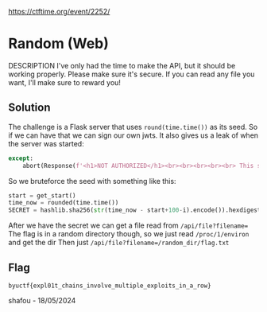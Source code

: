 https://ctftime.org/event/2252/

# Random (Web)

DESCRIPTION
I've only had the time to make the API, but it should be working properly. Please make sure it's secure. If you can read any file you want, I'll make sure to reward you!

## Solution
The challenge is a Flask server that uses `round(time.time())` as its seed. 
So if we can have that we can sign our own jwts. It also gives us a leak of when the server was started:
```python
except:
    abort(Response(f'<h1>NOT AUTHORIZED</h1><br><br><br><br><br> This system has been up for {round(time.time()-time_started)} seconds fyi :wink:', status=403))
```

So we bruteforce the seed with something like this:
```python
start = get_start()
time_now = rounded(time.time())
SECRET = hashlib.sha256(str(time_now - start+100-i).encode()).hexdigest()
```

After we have the secret we can get a file read from `/api/file?filename=`
The flag is in a random directory though, so we just read `/proc/1/environ` and get the dir
Then just `/api/file?filename=/random_dir/flag.txt`

## Flag
`byuctf{expl01t_chains_involve_multiple_exploits_in_a_row}`

shafou - 18/05/2024
